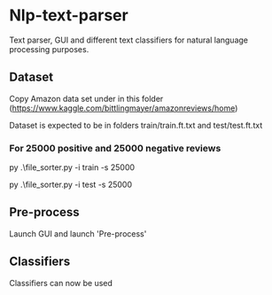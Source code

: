 # Nlp-text-parser
Text parser, GUI and different text classifiers for natural language processing purposes.


## Dataset ##
Copy Amazon data set under in this folder (https://www.kaggle.com/bittlingmayer/amazonreviews/home)

Dataset is expected to be in folders train/train.ft.txt and test/test.ft.txt
### For 25000 positive and 25000 negative reviews ### 

py .\file_sorter.py -i train -s 25000

py .\file_sorter.py -i test -s 25000

## Pre-process ## 
Launch GUI and launch 'Pre-process'

## Classifiers ## 
Classifiers can now be used

